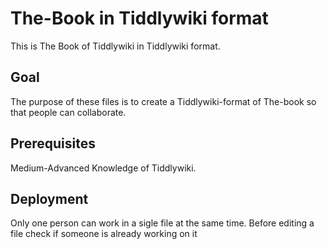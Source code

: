 # The-Book in Tiddlywiki format

This is The Book of Tiddlywiki in Tiddlywiki format.

## Goal

The purpose of these files is to create a Tiddlywiki-format of The-book so that people can collaborate.

## Prerequisites

Medium-Advanced Knowledge of Tiddlywiki.

## Deployment

Only one person can work in a sigle file at the same time. Before editing a file check if someone is already working on it